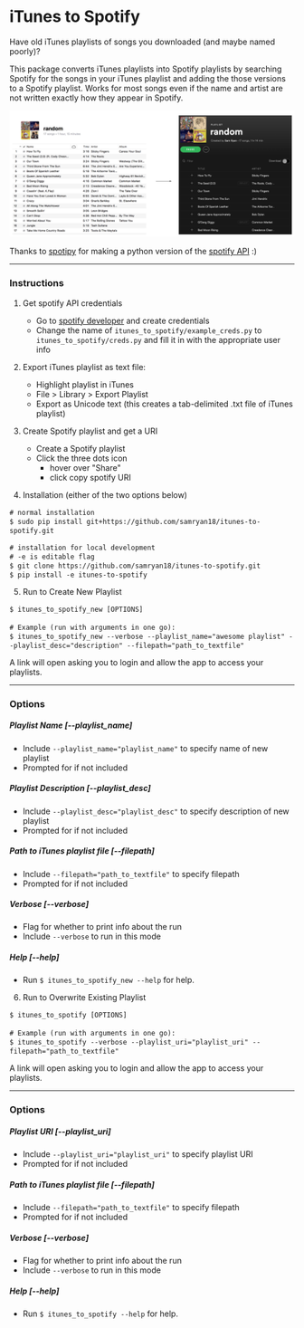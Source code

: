 # iTunes to Spotify
Have old iTunes playlists of songs you downloaded (and maybe named poorly)?

This package converts iTunes playlists into Spotify playlists by searching Spotify for the songs in your iTunes playlist and adding the those versions to a Spotify playlist. Works for most songs even if the name and artist are not written exactly how they appear in Spotify.

<img src="assets/example.png" />

Thanks to [spotipy](https://spotipy.readthedocs.io/en/latest/) for making a python version of the [spotify API](https://developer.spotify.com/documentation/web-api/) :)

---

### Instructions
1. Get spotify API credentials
    * Go to [spotify developer](https://developer.spotify.com/documentation/web-api/quick-start/) and create credentials
    * Change the name of `itunes_to_spotify/example_creds.py` to `itunes_to_spotify/creds.py` and fill it in with the appropriate user info

2. Export iTunes playlist as text file:
    * Highlight playlist in iTunes
    * File > Library > Export Playlist
    * Export as Unicode text (this creates a tab-delimited .txt file of iTunes playlist)

3. Create Spotify playlist and get a URI
    * Create a Spotify playlist
    * Click the three dots icon
        * hover over "Share"
        * click copy spotify URI

4. Installation (either of the two options below)
```
# normal installation 
$ sudo pip install git+https://github.com/samryan18/itunes-to-spotify.git
```

```
# installation for local development
# -e is editable flag
$ git clone https://github.com/samryan18/itunes-to-spotify.git
$ pip install -e itunes-to-spotify
```

5. Run to Create New Playlist
```
$ itunes_to_spotify_new [OPTIONS]

# Example (run with arguments in one go):
$ itunes_to_spotify_new --verbose --playlist_name="awesome playlist" --playlist_desc="description" --filepath="path_to_textfile"
```
A link will open asking you to login and allow the app to access your playlists.

---

### Options

##### Playlist Name [--playlist_name]
* Include `--playlist_name="playlist_name"` to specify name of new playlist
* Prompted for if not included

##### Playlist Description [--playlist_desc]
* Include `--playlist_desc="playlist_desc"` to specify description of new playlist
* Prompted for if not included

##### Path to iTunes playlist file [--filepath]
* Include `--filepath="path_to_textfile"` to specify filepath
* Prompted for if not included

##### Verbose [--verbose]
* Flag for whether to print info about the run
* Include `--verbose` to run in this mode

##### Help [--help]
* Run `$ itunes_to_spotify_new --help` for help.

6. Run to Overwrite Existing Playlist
```
$ itunes_to_spotify [OPTIONS]

# Example (run with arguments in one go):
$ itunes_to_spotify --verbose --playlist_uri="playlist_uri" --filepath="path_to_textfile"
```
A link will open asking you to login and allow the app to access your playlists.

---

### Options

##### Playlist URI [--playlist_uri]
* Include `--playlist_uri="playlist_uri"` to specify playlist URI
* Prompted for if not included

##### Path to iTunes playlist file [--filepath]
* Include `--filepath="path_to_textfile"` to specify filepath
* Prompted for if not included

##### Verbose [--verbose]
* Flag for whether to print info about the run
* Include `--verbose` to run in this mode

##### Help [--help]
* Run `$ itunes_to_spotify --help` for help.
